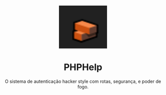 <p align="center">
  <img src="https://raw.githubusercontent.com/kazuha4-sys/PHPHelpComp/refs/heads/main/logo.png" width="150" alt="Logo do PHPHelp">
</p>

<h1 align="center">PHPHelp</h1>

<p align="center">
  O sistema de autenticação hacker style com rotas, segurança, e poder de fogo.
</p>
